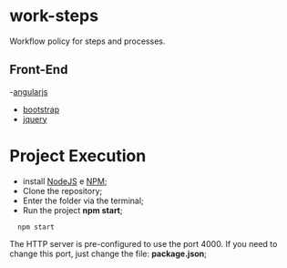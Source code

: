 # work-steps

Workflow policy for steps and processes.

## Front-End
  -[angularjs](https://angularjs.org/)
- [bootstrap](http://getbootstrap.com/)
- [jquery](https://jquery.com/)

# Project Execution

- install [NodeJS](https://nodejs.org/en/) e [NPM](https://www.npmjs.com/);
- Clone the repository;
- Enter the folder via the terminal;
- Run the project **npm start**;
```shell
  npm start
```

The HTTP server is pre-configured to use the port 4000. If you need to change this port, just change the file: **package.json**;
